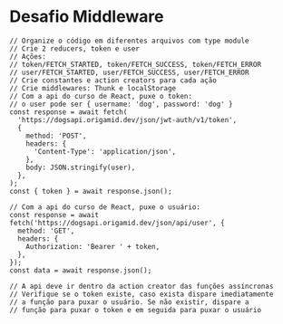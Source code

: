 # Desafio Middleware

    // Organize o código em diferentes arquivos com type module
    // Crie 2 reducers, token e user
    // Ações:
    // token/FETCH_STARTED, token/FETCH_SUCCESS, token/FETCH_ERROR
    // user/FETCH_STARTED, user/FETCH_SUCCESS, user/FETCH_ERROR
    // Crie constantes e action creators para cada ação
    // Crie middlewares: Thunk e localStorage
    // Com a api do curso de React, puxe o token:
    // o user pode ser { username: 'dog', password: 'dog' }
    const response = await fetch(
      'https://dogsapi.origamid.dev/json/jwt-auth/v1/token',
      {
        method: 'POST',
        headers: {
          'Content-Type': 'application/json',
        },
        body: JSON.stringify(user),
      },
    );
    const { token } = await response.json();

    // Com a api do curso de React, puxe o usuário:
    const response = await fetch('https://dogsapi.origamid.dev/json/api/user', {
      method: 'GET',
      headers: {
        Authorization: 'Bearer ' + token,
      },
    });
    const data = await response.json();

    // A api deve ir dentro da action creator das funções assíncronas
    // Verifique se o token existe, caso exista dispare imediatamente
    // a função para puxar o usuário. Se não existir, dispare a
    // função para puxar o token e em seguida para puxar o usuário
